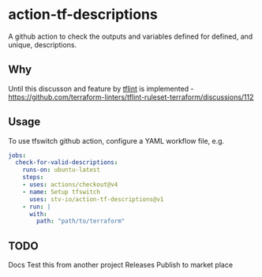 # action-tf-descriptions

A github action to check the outputs and variables defined for defined, and unique, descriptions.

## Why

Until this discusson and feature by [tflint](https://github.com/terraform-linters/tflint) is implemented - <https://github.com/terraform-linters/tflint-ruleset-terraform/discussions/112>

## Usage

To use tfswitch github action, configure a YAML workflow file, e.g.

```yaml
jobs:
  check-for-valid-descriptions:
    runs-on: ubuntu-latest
    steps:
    - uses: actions/checkout@v4
    - name: Setup tfswitch
      uses: stv-io/action-tf-descriptions@v1
    - run: |
      with:
        path: "path/to/terraform"
```

## TODO

Docs
Test this from another project
Releases
Publish to market place
